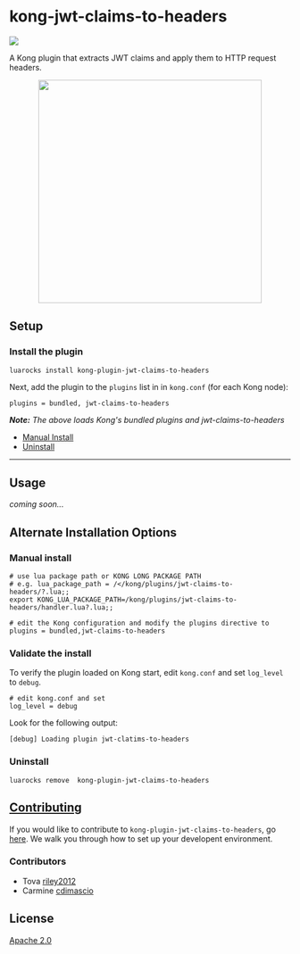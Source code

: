 # kong-jwt-claims-to-headers

![](https://travis-ci.org/cdimascio/kong-plugin-jwt-claims-to-headers.svg?branch=master)

A Kong plugin that extracts JWT claims and apply them to HTTP request headers.

<p align="center">
<img src="https://raw.githubusercontent.com/cdimascio/kong-plugin-jwt-claims-to-headers/master/assets/jwt-claims-to-headers-logo.png" width="400"/>
</p>

## Setup

### Install the plugin

```shell
luarocks install kong-plugin-jwt-claims-to-headers
```

Next, add the plugin to the `plugins` list in in `kong.conf` (for each Kong node):

```shell
plugins = bundled, jwt-claims-to-headers
```

_**Note:** The above loads Kong's bundled plugins and jwt-claims-to-headers_

- [Manual Install](#manual-install)
- [Uninstall](#uninstall)
---

## Usage

_coming soon..._

## Alternate Installation Options

### Manual install

```shell
# use lua package path or KONG LONG PACKAGE PATH
# e.g. lua_package_path = /</kong/plugins/jwt-claims-to-headers/?.lua;;
export KONG_LUA_PACKAGE_PATH=/kong/plugins/jwt-claims-to-headers/handler.lua?.lua;;

# edit the Kong configuration and modify the plugins directive to
plugins = bundled,jwt-claims-to-headers
```

### Validate the install

To verify the plugin loaded on Kong start, edit `kong.conf` and set `log_level` to `debug`.

```shell
# edit kong.conf and set
log_level = debug
```

Look for the following output:

```shell
[debug] Loading plugin jwt-clatims-to-headers
```

### Uninstall

```shell
luarocks remove  kong-plugin-jwt-claims-to-headers
```

## [Contributing](CONTRIBUTING.md)

If you would like to contribute to `kong-plugin-jwt-claims-to-headers`, go [here](CONTRIBUTING.md). We walk you through how to set up your developent environment.

### Contributors

- Tova [riley2012](https://github.com/riley2012)
- Carmine [cdimascio](https://github.com/cdimascio)

## License

[Apache 2.0](LICENSE)
